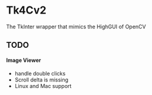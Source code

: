 # Tk4Cv2
The TkInter wrapper that mimics the HighGUI of OpenCV

## TODO
#### Image Viewer
* handle double clicks
* Scroll delta is missing
* Linux and Mac support

